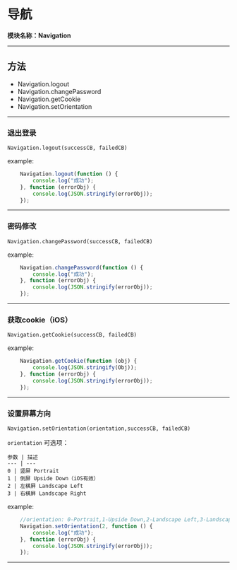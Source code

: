 # 导航
**模块名称：Navigation**

****

## 方法
* Navigation.logout
* Navigation.changePassword
* Navigation.getCookie
* Navigation.setOrientation

****

### 退出登录
`Navigation.logout(successCB, failedCB)`

example:

```js
    Navigation.logout(function () {
        console.log("成功");
    }, function (errorObj) {
        console.log(JSON.stringify(errorObj));
    });
```

****

### 密码修改
`Navigation.changePassword(successCB, failedCB)`

example:

```js
    Navigation.changePassword(function () {
        console.log("成功");
    }, function (errorObj) {
        console.log(JSON.stringify(errorObj));
    });
```

****

### 获取cookie（iOS）
`Navigation.getCookie(successCB, failedCB)`

example:

```js
    Navigation.getCookie(function (obj) {
        console.log(JSON.stringify(Obj));
    }, function (errorObj) {
        console.log(JSON.stringify(errorObj));
    });
```

****

### 设置屏幕方向
`Navigation.setOrientation(orientation,successCB, failedCB)`

`orientation` 可选项：

    参数 | 描述
    --- | ---
    0 | 竖屏 Portrait
    1 | 倒屏 Upside Down（iOS有效）
    2 | 左横屏 Landscape Left
    3 | 右横屏 Landscape Right

example:

```js
    //orientation: 0-Portrait,1-Upside Down,2-Landscape Left,3-Landscape Right
    Navigation.setOrientation(2, function () {
        console.log("成功");
    }, function (errorObj) {
        console.log(JSON.stringify(errorObj));
    });
```

****